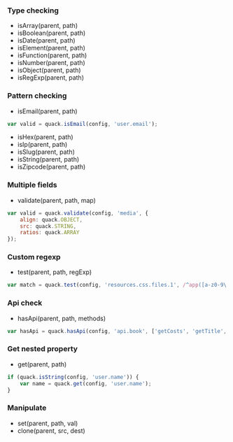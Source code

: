 


### Type checking

* isArray(parent, path)
* isBoolean(parent, path)
* isDate(parent, path)
* isElement(parent, path)
* isFunction(parent, path)
* isNumber(parent, path)
* isObject(parent, path)
* isRegExp(parent, path)

### Pattern checking
* isEmail(parent, path)

```js
var valid = quack.isEmail(config, 'user.email');
```

* isHex(parent, path)
* isIp(parent, path)
* isSlug(parent, path)
* isString(parent, path)
* isZipcode(parent, path)


### Multiple fields
* validate(parent, path, map)

```js
var valid = quack.validate(config, 'media', {
    align: quack.OBJECT,
    src: quack.STRING,
    ratios: quack.ARRAY
});
```
### Custom regexp

* test(parent, path, regExp)

```js
var match = quack.test(config, 'resources.css.files.1', /^app([a-z0-9\._\-]+)css$/);
```

### Api check

* hasApi(parent, path, methods)

```js
var hasApi = quack.hasApi(config, 'api.book', ['getCosts', 'getTitle', 'getEan']);
```

### Get nested property

* get(parent, path)

```js
if (quack.isString(config, 'user.name')) {
    var name = quack.get(config, 'user.name');
}
```

### Manipulate

* set(parent, path, val)
* clone(parent, src, dest)



